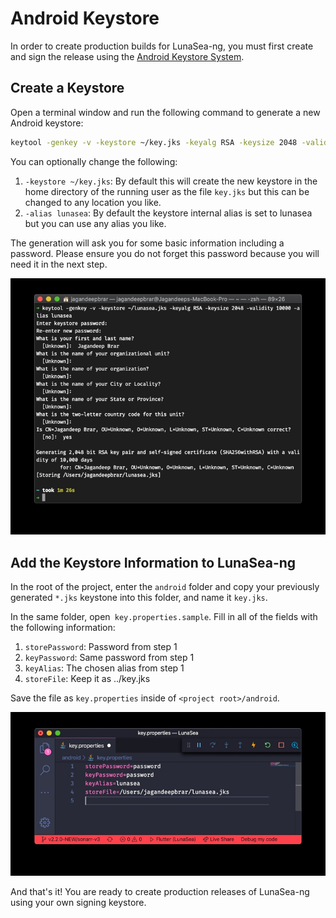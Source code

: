 # Android Keystore

In order to create production builds for LunaSea-ng, you must first create and sign the release using the [Android Keystore System](https://developer.android.com/training/articles/keystore "Android Keystore System").

## Create a Keystore

Open a terminal window and run the following command to generate a new Android keystore:

``` bash
keytool -genkey -v -keystore ~/key.jks -keyalg RSA -keysize 2048 -validity 10000 -alias lunasea
```
You can optionally change the following:

1. `-keystore ~/key.jks`: By default this will create the new keystore in the home directory of the running user as the file `key.jks` but this can be changed to any location you like.
2. `-alias lunasea`: By default the keystore internal alias is set to lunasea but you can use any alias you like.

The generation will ask you for some basic information including a password. Please ensure you do not forget this password because you will need it in the next step.

![Image](../../img/keystore-details.jpg)

## Add the Keystore Information to LunaSea-ng

In the root of the project, enter the `android` folder and copy your previously generated `*.jks` keystone into this folder, and name it `key.jks`.

In the same folder, open` key.properties.sample`. Fill in all of the fields with the following information:
1. `storePassword`: Password from step 1
2. `keyPassword`: Same password from step 1
3. `keyAlias`: The chosen alias from step 1
4. `storeFile`: Keep it as ../key.jks

Save the file as `key.properties` inside of `<project root>/android`.

![Image](../../img/key-properties.jpg)

And that's it! You are ready to create production releases of LunaSea-ng using your own signing keystore.
